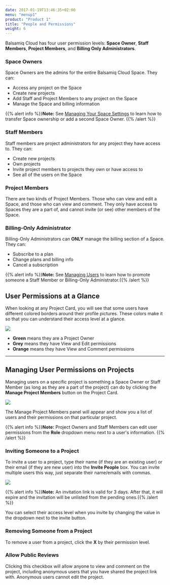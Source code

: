 ```yaml
---
date: 2017-01-19T13:46:35+02:00
menu: "menup1"
product: "Product 1"
title: "People and Permissions"
weight: 6
---
```


Balsamiq Cloud has four user permission levels: **Space Owner**, **Staff Members**, **Project Members**, and **Billing Only Administrators**.

### Space Owners
Space Owners are the admins for the entire Balsamiq Cloud Space. They can:

- Access any project on the Space
- Create new projects
- Add Staff and Project Members to any project on the Space
- Manage the Space and billing information

{{% alert info %}}**Note:** See [Managing Your Space Settings](../spaces/#managing-your-space-settings) to learn how to transfer Space ownership or add a second Space Owner. {{% /alert %}}

### Staff Members
Staff members are project administrators for any project they have access to. They can:

- Create new projects
- Own projects
- Invite project members to projects they own or have access to
- See all of the users on the Space

### Project Members
There are two kinds of Project Members. Those who can view and edit a Space, and those who can view and comment. They only have access to Spaces they are a part of, and cannot invite (or see) other members of the Space.

### Billing-Only Administrator

Billing-Only Administrators can **ONLY** manage the billing section of a Space. They can:

- Subscribe to a plan
- Change plans and billing info
- Cancel a subscription

{{% alert info %}}**Note:** See [Managing Users](https://docs.balsamiq.com/cloud/spaces/#managing-users) to learn how to promote someone a Staff Member or Billing-Only Administrator.{{% /alert %}}

## User Permissions at a Glance

When looking at any Project Card, you will see that some users have different colored borders around their profile pictures. These colors make it so that you can understand their access level at a glance.

![](//media.balsamiq.com/img/support/docs/cloud/user-glance.png)

- **Green** means they are a Project Owner
- **Grey** means they have View and Edit permissions
- **Orange** means they have View and Comment permissions

---

## Managing User Permissions on Projects

Managing users on a specific project is something a Space Owner or Staff Member (as long as they are a part of the project) can do by clicking the **Manage Project Members** button on the Project Card.

![](//media.balsamiq.com/img/support/docs/cloud/manage-project-members-button.png)

The Manage Project Members panel will appear and show you a list of users and their permissions on that particular project.

{{% alert info %}}**Note:** Project Owners and Staff Members can edit user permissions from the **Role** dropdown menu next to a user's information. {{% /alert %}}

### Inviting Someone to a Project

To invite a user to a project, type their name (if they are an existing user) or their email (if they are new user) into the **Invite People** box. You can invite multiple users this way, just separate their name/emails with commas.

![](//media.balsamiq.com/img/support/docs/cloud/invite-project-member.png)

{{% alert info %}}**Note:** An invitation link is valid for 3 days. After that, it will expire and the invitation will be unlisted from the pending ones.{{% /alert %}}

You can select their access level when you invite by changing the value in the dropdown next to the invite button.

### Removing Someone from a Project

To remove a user from a project, click the **X** by their permission level.

### Allow Public Reviews

Clicking this checkbox will allow anyone to view and comment on the project, including anonymous users that you have shared the project link with. Anonymous users cannot edit the project.
